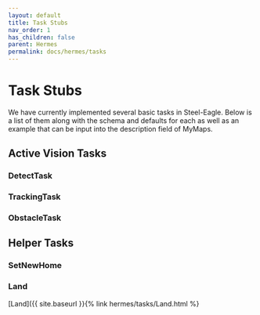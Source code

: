 ```yaml
---
layout: default
title: Task Stubs
nav_order: 1
has_children: false
parent: Hermes
permalink: docs/hermes/tasks
---
```


# Task Stubs

We have currently implemented several basic tasks in Steel-Eagle. Below is a list of them along with the schema and defaults for each as well as an example that can be input into the description field of MyMaps.

## Active Vision Tasks

### DetectTask

### TrackingTask

### ObstacleTask

## Helper Tasks

### SetNewHome

### Land

[Land]({{ site.baseurl }}{% link hermes/tasks/Land.html %}
